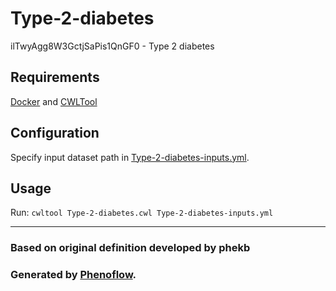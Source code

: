# Type-2-diabetes

ilTwyAgg8W3GctjSaPis1QnGF0 - Type 2 diabetes

## Requirements

[Docker](https://docs.docker.com/install/) and [CWLTool](https://github.com/common-workflow-language/cwltool#install)

## Configuration

Specify input dataset path in [Type-2-diabetes-inputs.yml](Type-2-diabetes-inputs.yml).

## Usage

Run: `cwltool Type-2-diabetes.cwl Type-2-diabetes-inputs.yml`

***

### Based on original definition developed by phekb
### Generated by [Phenoflow](https://kclhi.org/phenoflow).
